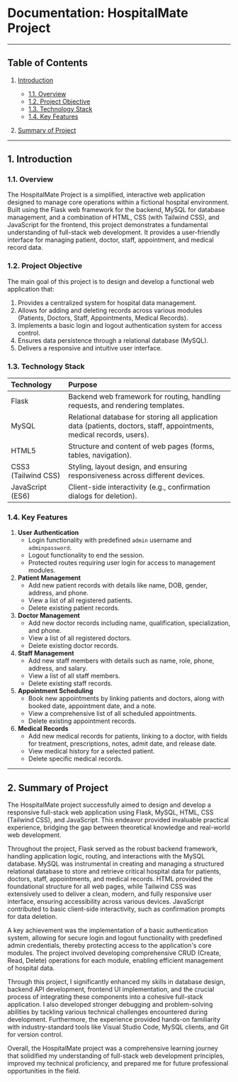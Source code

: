 
# Documentation: HospitalMate Project

---

## Table of Contents

1.  [Introduction](#1-introduction)
    * [1.1. Overview](#11-overview)
    * [1.2. Project Objective](#12-project-objective)
    * [1.3. Technology Stack](#13-technology-stack)
    * [1.4. Key Features](#14-key-features)

2.  [Summary of Project](#2-summary-of-project)

---

## 1. Introduction

### 1.1. Overview

The HospitalMate Project is a simplified, interactive web application designed to manage core operations within a fictional hospital environment. Built using the Flask web framework for the backend, MySQL for database management, and a combination of HTML, CSS (with Tailwind CSS), and JavaScript for the frontend, this project demonstrates a fundamental understanding of full-stack web development. It provides a user-friendly interface for managing patient, doctor, staff, appointment, and medical record data.

### 1.2. Project Objective

The main goal of this project is to design and develop a functional web application that:

1.  Provides a centralized system for hospital data management.
2.  Allows for adding and deleting records across various modules (Patients, Doctors, Staff, Appointments, Medical Records).
3.  Implements a basic login and logout authentication system for access control.
4.  Ensures data persistence through a relational database (MySQL).
5.  Delivers a responsive and intuitive user interface.

### 1.3. Technology Stack

| Technology | Purpose |
| :-------------- | :------------------------------------------------ |
| Flask | Backend web framework for routing, handling requests, and rendering templates. |
| MySQL | Relational database for storing all application data (patients, doctors, staff, appointments, medical records, users). |
| HTML5 | Structure and content of web pages (forms, tables, navigation). |
| CSS3 (Tailwind CSS) | Styling, layout design, and ensuring responsiveness across different devices. |
| JavaScript (ES6) | Client-side interactivity (e.g., confirmation dialogs for deletion). |

### 1.4. Key Features

1.  **User Authentication**
    * Login functionality with predefined `admin` username and `adminpassword`.
    * Logout functionality to end the session.
    * Protected routes requiring user login for access to management modules.
2.  **Patient Management**
    * Add new patient records with details like name, DOB, gender, address, and phone.
    * View a list of all registered patients.
    * Delete existing patient records.
3.  **Doctor Management**
    * Add new doctor records including name, qualification, specialization, and phone.
    * View a list of all registered doctors.
    * Delete existing doctor records.
4.  **Staff Management**
    * Add new staff members with details such as name, role, phone, address, and salary.
    * View a list of all staff members.
    * Delete existing staff records.
5.  **Appointment Scheduling**
    * Book new appointments by linking patients and doctors, along with booked date, appointment date, and a note.
    * View a comprehensive list of all scheduled appointments.
    * Delete existing appointment records.
6.  **Medical Records**
    * Add new medical records for patients, linking to a doctor, with fields for treatment, prescriptions, notes, admit date, and release date.
    * View medical history for a selected patient.
    * Delete specific medical records.
---

## 2. Summary of Project

The HospitalMate project successfully aimed to design and develop a responsive full-stack web application using Flask, MySQL, HTML, CSS (Tailwind CSS), and JavaScript. This endeavor provided invaluable practical experience, bridging the gap between theoretical knowledge and real-world web development.

Throughout the project, Flask served as the robust backend framework, handling application logic, routing, and interactions with the MySQL database. MySQL was instrumental in creating and managing a structured relational database to store and retrieve critical hospital data for patients, doctors, staff, appointments, and medical records. HTML provided the foundational structure for all web pages, while Tailwind CSS was extensively used to deliver a clean, modern, and fully responsive user interface, ensuring accessibility across various devices. JavaScript contributed to basic client-side interactivity, such as confirmation prompts for data deletion.

A key achievement was the implementation of a basic authentication system, allowing for secure login and logout functionality with predefined admin credentials, thereby protecting access to the application's core modules. The project involved developing comprehensive CRUD (Create, Read, Delete) operations for each module, enabling efficient management of hospital data.

Through this project, I significantly enhanced my skills in database design, backend API development, frontend UI implementation, and the crucial process of integrating these components into a cohesive full-stack application. I also developed stronger debugging and problem-solving abilities by tackling various technical challenges encountered during development. Furthermore, the experience provided hands-on familiarity with industry-standard tools like Visual Studio Code, MySQL clients, and Git for version control.

Overall, the HospitalMate project was a comprehensive learning journey that solidified my understanding of full-stack web development principles, improved my technical proficiency, and prepared me for future professional opportunities in the field.
